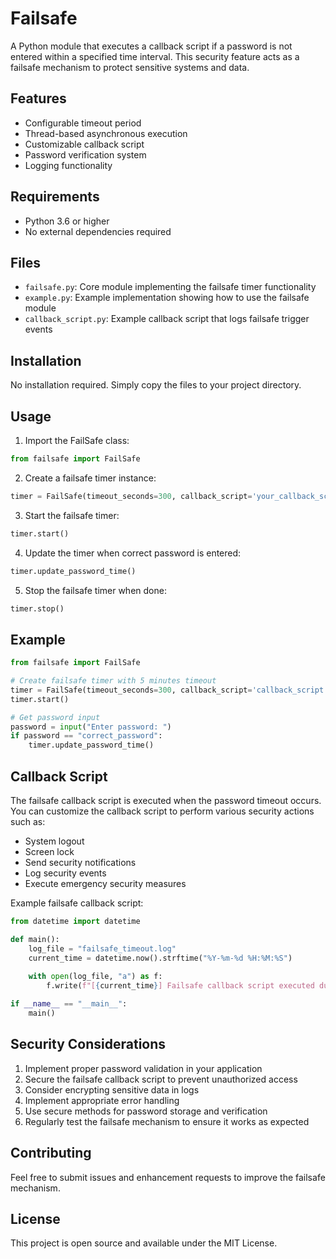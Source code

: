 # Failsafe

A Python module that executes a callback script if a password is not entered within a specified time interval. This security feature acts as a failsafe mechanism to protect sensitive systems and data.

## Features

- Configurable timeout period
- Thread-based asynchronous execution
- Customizable callback script
- Password verification system
- Logging functionality

## Requirements

- Python 3.6 or higher
- No external dependencies required

## Files

- `failsafe.py`: Core module implementing the failsafe timer functionality
- `example.py`: Example implementation showing how to use the failsafe module
- `callback_script.py`: Example callback script that logs failsafe trigger events

## Installation

No installation required. Simply copy the files to your project directory.

## Usage

1. Import the FailSafe class:
```python
from failsafe import FailSafe
```

2. Create a failsafe timer instance:
```python
timer = FailSafe(timeout_seconds=300, callback_script='your_callback_script.py')
```

3. Start the failsafe timer:
```python
timer.start()
```

4. Update the timer when correct password is entered:
```python
timer.update_password_time()
```

5. Stop the failsafe timer when done:
```python
timer.stop()
```

## Example

```python
from failsafe import FailSafe

# Create failsafe timer with 5 minutes timeout
timer = FailSafe(timeout_seconds=300, callback_script='callback_script.py')
timer.start()

# Get password input
password = input("Enter password: ")
if password == "correct_password":
    timer.update_password_time()
```

## Callback Script

The failsafe callback script is executed when the password timeout occurs. You can customize the callback script to perform various security actions such as:
- System logout
- Screen lock
- Send security notifications
- Log security events
- Execute emergency security measures

Example failsafe callback script:
```python
from datetime import datetime

def main():
    log_file = "failsafe_timeout.log"
    current_time = datetime.now().strftime("%Y-%m-%d %H:%M:%S")
    
    with open(log_file, "a") as f:
        f.write(f"[{current_time}] Failsafe callback script executed due to password timeout.\n")

if __name__ == "__main__":
    main()
```

## Security Considerations

1. Implement proper password validation in your application
2. Secure the failsafe callback script to prevent unauthorized access
3. Consider encrypting sensitive data in logs
4. Implement appropriate error handling
5. Use secure methods for password storage and verification
6. Regularly test the failsafe mechanism to ensure it works as expected

## Contributing

Feel free to submit issues and enhancement requests to improve the failsafe mechanism.

## License

This project is open source and available under the MIT License. 